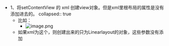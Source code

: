 - 1、将setContentView 的 xml 创建view对象。但是xml里根布局的属性是没有添加进去的。
  collapsed:: true
	- 比如：
		- ![image.png](../assets/image_1691128647095_0.png)
	- 如果xml为这个，则创建出来的只为Linearlayout的对象，这些参数没有添加